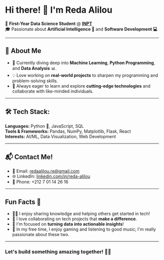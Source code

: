 # Hi there! 👋 I'm **Reda Alilou** 

🌟 **First-Year Data Science Student** @ **[INPT](https://www.inpt.ac.ma/)**  
🎓 Passionate about **Artificial Intelligence 🤖** and **Software Development 💻**

---

## 🚀 About Me
- 🌱 Currently diving deep into **Machine Learning**, **Python Programming**, and **Data Analysis** 📊.
- 💡 Love working on **real-world projects** to sharpen my programming and problem-solving skills.  
- 🎯 Always eager to learn and explore **cutting-edge technologies** and collaborate with like-minded individuals.  

---

## 🛠️ Tech Stack:
**Languages:** Python 🐍, JavaScript, SQL  
**Tools & Frameworks:** Pandas, NumPy, Matplotlib, Flask, React  
**Interests:** AI/ML, Data Visualization, Web Development  

---

## 📬 Contact Me!
- 📧 Email: [redaalilou.re@gmail.com](mailto:redaalilou.re@gmail.com)  
- 🌐 LinkedIn: [linkedin.com/in/reda-alilou](https://www.linkedin.com/in/reda-alilou/)  
- 📱 Phone: +212 7 01 14 26 16  

---

## Fun Facts 🌟
- 🧑‍🏫 I enjoy sharing knowledge and helping others get started in tech!  
- 🤝 I love collaborating on tech projects that **make a difference**.  
- 🎯 I'm focused on **turning data into actionable insights**!  
- 🎲 In my free time, I enjoy gaming and listening to good music; I'm really passionate about these two.

---

### Let's build something amazing together! 🚀✨
